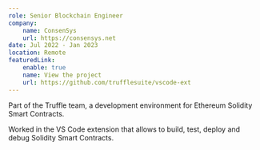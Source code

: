 ```yaml
---
role: Senior Blockchain Engineer
company:
    name: ConsenSys
    url: https://consensys.net
date: Jul 2022 - Jan 2023
location: Remote
featuredLink:
    enable: true
    name: View the project
    url: https://github.com/trufflesuite/vscode-ext
---
```


Part of the Truffle team, a development environment for Ethereum Solidity Smart Contracts.

Worked in the VS Code extension that allows to build, test, deploy and debug Solidity Smart Contracts.

